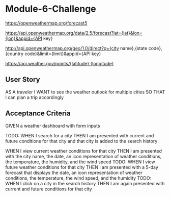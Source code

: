 # Module-6-Challenge

https://openweathermap.org/forecast5

https://api.openweathermap.org/data/2.5/forecast?lat={lat}&lon={lon}&appid={API key}

http://api.openweathermap.org/geo/1.0/direct?q={city name},{state code},{country code}&limit={limit}&appid={API key}

https://api.weather.gov/points/{latitude},{longitude}

## User Story

AS A traveler
I WANT to see the weather outlook for multiple cities
SO THAT I can plan a trip accordingly

## Acceptance Criteria

GIVEN a weather dashboard with form inputs

TODO:
WHEN I search for a city
THEN I am presented with current and future conditions for that city and that city is added to the search history

WHEN I view current weather conditions for that city
THEN I am presented with the city name, the date, an icon representation of weather conditions, the temperature, the humidity, and the wind speed
TODO:
WHEN I view future weather conditions for that city
THEN I am presented with a 5-day forecast that displays the date, an icon representation of weather conditions, the temperature, the wind speed, and the humidity
TODO:
WHEN I click on a city in the search history
THEN I am again presented with current and future conditions for that city
